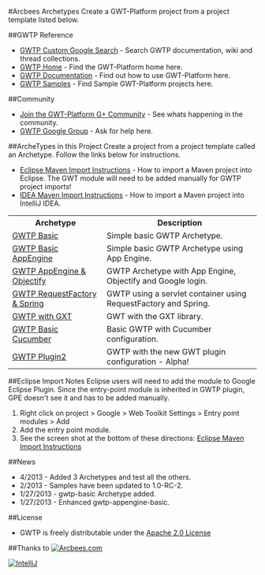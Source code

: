 #Arcbees Archetypes
Create a GWT-Platform project from a project template listed below.

##GWTP Reference
* [GWTP Custom Google Search](http://www.google.com/cse/home?cx=011138278718949652927:5yuja8xc600) - Search GWTP documentation, wiki and thread collections.
* [GWTP Home](https://github.com/ArcBees/GWTP) - Find the GWT-Platform home here.
* [GWTP Documentation](https://github.com/arcbees/gwtp/wiki) - Find out how to use GWT-Platform here.
* [GWTP Samples](https://github.com/ArcBees/GWTP-Samples) - Find Sample GWT-Platform projects here.

##Community
* [Join the GWT-Platform G+ Community](https://plus.google.com/communities/113139554133824081251) - See whats happening in the community.
* [GWTP Google Group](https://groups.google.com/forum/?fromgroups#!forum/gwt-platform) - Ask for help here.

##ArcheTypes in this Project
Create a project from a project template called an Archetype. Follow the links below for instructions.

* [Eclipse Maven Import Instructions](http://c.gwt-examples.com/home/maven/ide-import/eclipse) - How to import a Maven project into Eclipse. The GWT module will need to be added manually for GWTP project imports!
* [IDEA Maven Import Instructions](http://c.gwt-examples.com/home/maven/ide-import/intellij-idea) - How to import a Maven project into IntelliJ IDEA.

<table>
	<tr>
		<th>Archetype</th>
		<th>Description</th>
	</tr>
	<tr>
		<td><a href="https://github.com/ArcBees/ArcBees-tools/tree/master/archetypes/gwtp-basic">GWTP Basic</a></td>
		<td>Simple basic GWTP Archetype.</td>
	</tr>
	<tr>
		<td><a href="https://github.com/ArcBees/ArcBees-tools/tree/master/archetypes/gwtp-appengine-basic">GWTP Basic AppEngine</a></td>
		<td>Simple basic GWTP Archetype using App Engine.</td>
	</tr>
	<tr>
		<td><a href="https://github.com/ArcBees/ArcBees-tools/tree/master/archetypes/gwtp-appengine-objectify">GWTP AppEngine & Objectify</a></td>
		<td>GWTP Archetype with App Engine, Objectify and Google login.</td>
	</tr>
	<tr>
		<td><a href="https://github.com/ArcBees/ArcBees-tools/tree/master/archetypes/gwtp-servletcontainer-requestfactory-spring">GWTP RequestFactory & Spring</a></td>
		<td>GWTP using a servlet container using RequestFactory and Spring.</td>
	</tr>
	<tr>
		<td><a href="https://github.com/ArcBees/ArcBees-tools/tree/master/archetypes/gwtp-basic-gxt">GWTP with GXT</a></td>
		<td>GWT with the GXT library.</td>
	</tr>
	<tr>
		<td><a href="https://github.com/ArcBees/ArcBees-tools/tree/master/archetypes/gwtp-basic-cucumber-guice">GWTP Basic Cucumber</a></td>
		<td>Basic GWTP with Cucumber configuration.</td>
	</tr>
	<tr>
		<td><a href="https://github.com/ArcBees/ArcBees-tools/tree/master/archetypes/gwtp-plugin2-basic">GWTP Plugin2</a></td>
		<td>GWTP with the new GWT plugin configuration - Alpha!</td>
	</tr>
</table>

##Eclipse Import Notes
Eclipse users will need to add the module to Google Eclipse Plugin. Since the entry-point module is inherited in GWTP plugin, GPE doesn't see it and has to be added manually.

1. Right click on project > Google > Web Toolkit Settings > Entry point modules > Add
2. Add the entry point module.
3. See the screen shot at the bottom of these directions: [Eclipse Maven Import Instructions](http://c.gwt-examples.com/home/maven/ide-import/eclipse)

##News
* 4/2013 - Added 3 Archetypes and test all the others. 
* 2/2013 - Samples have been updated to 1.0-RC-2.
* 1/27/2013 - gwtp-basic Archetype added.
* 1/27/2013 - Enhanced gwtp-appengine-basic.

##License
* GWTP is freely distributable under the [Apache 2.0 License](http://www.apache.org/licenses/LICENSE-2.0.html)

##Thanks to
[![Arcbees.com](http://arcbees-ads.appspot.com/ad.png)](http://arcbees.com)

[![IntelliJ](https://lh6.googleusercontent.com/--QIIJfKrjSk/UJJ6X-UohII/AAAAAAAAAVM/cOW7EjnH778/s800/banner_IDEA.png)](http://www.jetbrains.com/idea/index.html)
